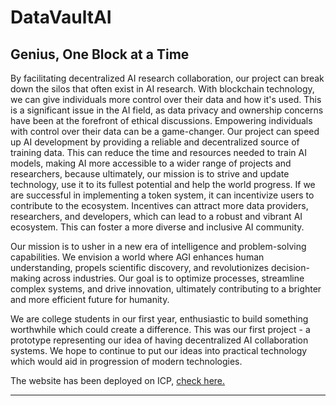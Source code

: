 # DataVaultAI

## Genius, One Block at a Time

By facilitating decentralized AI research collaboration, our project can break down the silos that often exist in AI research. With blockchain technology, we can give individuals more control over their data and how it's used. This is a significant issue in the AI field, as data privacy and ownership concerns have been at the forefront of ethical discussions. Empowering individuals with control over their data can be a game-changer. Our project can speed up AI development by providing a reliable and decentralized source of training data. This can reduce the time and resources needed to train AI models, making AI more accessible to a wider range of projects and researchers, because ultimately, our mission is to strive and update technology, use it to its fullest potential and help the world progress. If we are successful in implementing a token system, it can incentivize users to contribute to the ecosystem. Incentives can attract more data providers, researchers, and developers, which can lead to a robust and vibrant AI ecosystem. This can foster a more diverse and inclusive AI community.

Our mission is to usher in a new era of intelligence and problem-solving capabilities. We envision a world where AGI enhances human understanding, propels scientific discovery, and revolutionizes decision-making across industries. Our goal is to optimize processes, streamline complex systems, and drive innovation, ultimately contributing to a brighter and more efficient future for humanity.

We are college students in our first year, enthusiastic to build something worthwhile which could create a difference. This was our first project - a prototype representing our idea of having decentralized AI collaboration systems. We hope to continue to put our ideas into practical technology which would aid in progression of modern technologies.

The website has been deployed on ICP, [check here.](https://3f32f-aqaaa-aaaao-a2nxa-cai.icp0.io/)

***

